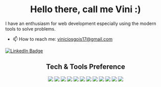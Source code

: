 <h1 align="center">Hello there, call me Vini :) </h1>
  
<p>I have an enthusiasm for web development especially using the modern tools to solve problems.</p>  

- 📫 How to reach me: viniciosgois17@gmail.com

[![LinkedIn Badge](https://img.shields.io/badge/linkedin--%2300EBEB?style=for-the-badge&logo=linkedin&logoColor=white)](https://www.linkedin.com/in/vinicios-gois-5b695621a/)

<h2 align="center">Tech & Tools Preference</h2>

<p align="center">
    <img src = "https://img.shields.io/badge/HTML5-E34F26?style=for-the-badge&logo=html5&logoColor=white">
    <img src = "https://img.shields.io/badge/CSS3-1572B6?style=for-the-badge&logo=css3&logoColor=white">
    <img src = "https://img.shields.io/badge/JavaScript-F7DF1E?style=for-the-badge&logo=javascript&logoColor=black">
    <img src = "https://img.shields.io/badge/TypeScript-007ACC?style=for-the-badge&logo=typescript&logoColor=white">
    <img src = "https://img.shields.io/badge/React-20232A?style=for-the-badge&logo=react&logoColor=61DAFB">
    <img src = "https://img.shields.io/badge/React_Router-CA4245?style=for-the-badge&logo=react-router&logoColor=white">
    <img src = "https://img.shields.io/badge/styled--components-DB7093?style=for-the-badge&logo=styled-components&logoColor=white">
    <img src = "https://img.shields.io/badge/Node.js-43853D?style=for-the-badge&logo=node.js&logoColor=white">
    <img src = "https://img.shields.io/badge/Express.js-000000?style=for-the-badge&logo=express&logoColor=white">
    <img src = "https://img.shields.io/badge/npm-CB3837?style=for-the-badge&logo=npm&logoColor=white">
    <img src = "https://img.shields.io/badge/Yarn-2C8EBB?style=for-the-badge&logo=yarn&logoColor=white">
    <img src = "https://img.shields.io/badge/Git-F05032?style=for-the-badge&logo=git&logoColor=white">
  </p>
